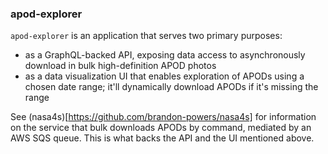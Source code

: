 ### apod-explorer

`apod-explorer` is an application that serves two primary purposes:

- as a GraphQL-backed API, exposing data access to asynchronously download in bulk high-definition APOD photos
- as a data visualization UI that enables exploration of APODs using a chosen date range; it'll dynamically download APODs if it's missing the range

See (nasa4s)[https://github.com/brandon-powers/nasa4s] for information on the service that bulk downloads APODs by command, mediated by an AWS SQS queue. This is what backs the API and the UI mentioned above.

